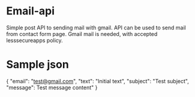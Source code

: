 # Email-api
Simple post API to sending mail with gmail.
API can be used to send mail from contact form page.
Gmail mail is needed, with accepted lesssecureapps policy.

# Sample json 
{
    "email": "test@gmail.com",
    "text": "Initial text",
    "subject": "Test subject",
    "message": Test message content"
}